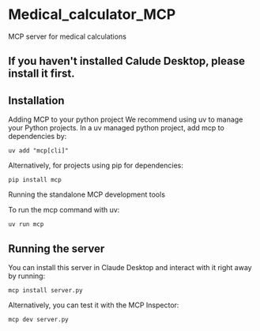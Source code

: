 # Medical_calculator_MCP
MCP server for medical calculations

## If you haven't installed Calude Desktop, please install it first. 

## Installation
Adding MCP to your python project
We recommend using uv to manage your Python projects. In a uv managed python project, add mcp to dependencies by:
```
uv add "mcp[cli]"
```


Alternatively, for projects using pip for dependencies:
```
pip install mcp
```

Running the standalone MCP development tools

To run the mcp command with uv:
```
uv run mcp
```
## Running the server

You can install this server in Claude Desktop and interact with it right away by running:
```
mcp install server.py
```
Alternatively, you can test it with the MCP Inspector:
```
mcp dev server.py
```

